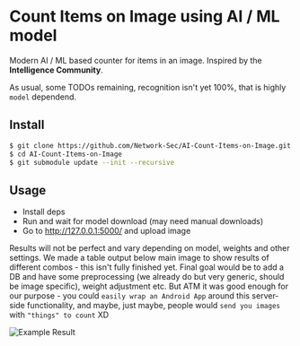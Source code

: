 # Count Items on Image using AI / ML model
Modern AI / ML based counter for items in an image. Inspired by the **Intelligence Community**. 

As usual, some TODOs remaining, recognition isn't yet 100%, that is highly `model` dependend. 

## Install
```bash
$ git clone https://github.com/Network-Sec/AI-Count-Items-on-Image.git
$ cd AI-Count-Items-on-Image
$ git submodule update --init --recursive
```

## Usage
- Install deps
- Run and wait for model download (may need manual downloads)
- Go to http://127.0.0.1:5000/ and upload image

Results will not be perfect and vary depending on model, weights and other settings. We made a table output below main image to show results of different combos - this isn't fully finished yet. Final goal would be to add a DB and have some preprocessing (we already do but very generic, should be image specific), weight adjustment etc. But ATM it was good enough for our purpose - you could `easily wrap an Android App` around this server-side functionality, and maybe, just maybe, people would `send you images` with `"things" to count` XD

![Example Result](https://github.com/user-attachments/assets/9b0d75b7-d5d7-40d1-a4cc-541a210329ee)

